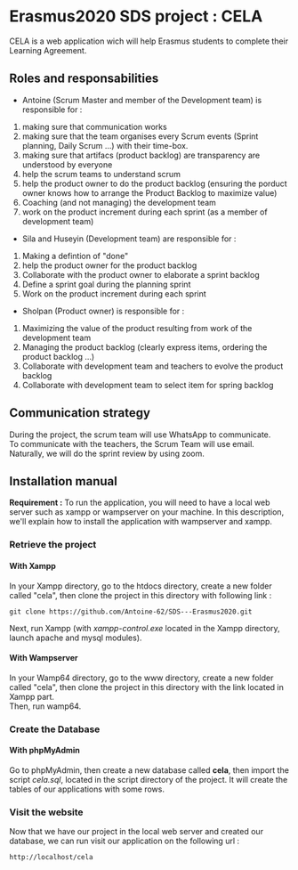 # Erasmus2020 SDS project : CELA

CELA is a web application wich will help Erasmus students to complete their Learning Agreement.

## Roles and responsabilities

* Antoine (Scrum Master and member of the Development team) is responsible for :  
1. making sure that communication works
2. making sure that the team organises every Scrum events (Sprint planning, Daily Scrum ...) with their time-box.
3. making sure that artifacs (product backlog) are transparency are understood by everyone
4. help the scrum teams to understand scrum
5. help the product owner to do the product backlog (ensuring the porduct owner knows how to arrange the Product Backlog to maximize value)
6. Coaching (and not managing) the development team
7. work on the product increment during each sprint (as a member of development team)

* Sila and Huseyin (Development team) are responsible for :
1. Making a defintion of "done"
2. help the product owner for the product backlog
3. Collaborate with the product owner to elaborate a sprint backlog
4. Define a sprint goal during the planning sprint
5. Work on the product increment during each sprint

* Sholpan (Product owner) is responsible for :
1. Maximizing the value of the product resulting from work of the development team
2. Managing the product backlog (clearly express items, ordering the product backlog ...)
3. Collaborate with development team and teachers to evolve the product backlog
4. Collaborate with development team to select item for spring backlog

## Communication strategy

During the project, the scrum team will use WhatsApp to communicate.  
To communicate with the teachers, the Scrum Team will use email.  
Naturally, we will do the sprint review by using zoom.

## Installation manual
**Requirement :** To run the application, you will need to have a local web server such as xampp or wampserver on your machine. In this description, we'll explain how to install the application with wampserver and xampp. 

### Retrieve the project
#### With Xampp
In your Xampp directory, go to the htdocs directory, create a new folder called "cela", then clone the project in this directory with following link :
```
git clone https://github.com/Antoine-62/SDS---Erasmus2020.git
```
Next, run Xampp (with *xampp-control.exe* located in the Xampp directory, launch apache and mysql modules).

#### With Wampserver
In your Wamp64 directory, go to the www directory, create a new folder called "cela", then clone the project in this directory with the link located in Xampp part.   
Then, run wamp64.
### Create the Database
#### With phpMyAdmin
Go to phpMyAdmin, then create a new database called **cela**, then import the script *cela.sql*, located in the script directory of the project. It will create the tables of our applications with some rows.

### Visit the website
Now that we have our project in the local web server and created our database, we can run visit our application on the following url :
```
http://localhost/cela
```
